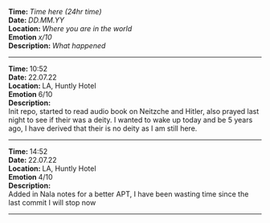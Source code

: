 <strong>Time: </strong>  <em>Time here (24hr time)</em> 
<br>
<strong>Date: </strong>  <em>DD.MM.YY</em> 
<br>
<strong>Location: </strong> <em>Where you are in the world </em>
<br>
<strong>Emotion </strong> <em>x/10 </em>
<br>
<strong>Description: </strong> <em>What happened</em>

<hr>

<strong>Time: </strong>  10:52
<br>
<strong>Date: </strong>  22.07.22
<br>
<strong>Location: </strong> LA, Huntly Hotel
<br>
<strong>Emotion </strong> 6/10
<br>
<strong>Description: </strong>
<br>
Init repo, started to read audio book on Neitzche and Hitler, also prayed last night to see if their was a deity. I wanted to wake up today and be 5 years ago, I have derived that their is no deity as I am still here.

<hr>

<strong>Time: </strong>  14:52
<br>
<strong>Date: </strong>  22.07.22
<br>
<strong>Location: </strong> LA, Huntly Hotel
<br>
<strong>Emotion </strong> 4/10
<br>
<strong>Description: </strong>
<br>
Added in Nala notes for a better APT, I have been wasting time since the last commit I will stop now
<hr>
